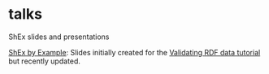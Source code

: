 # talks
ShEx slides and presentations

[ShEx by Example](https://www.slideshare.net/jelabra/shex-by-example-97678930): Slides initially created for the [Validating RDF data tutorial](http://www.validatingrdf.com/tutorial/eswc2016/) but recently updated.
